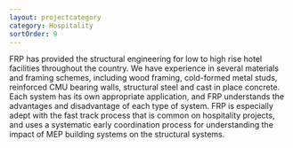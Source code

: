 ```yaml
---
layout: projectcategory
category: Hospitality
sortOrder: 9
---
```

FRP has provided the structural engineering for low to high rise hotel facilities throughout the country. We have experience in several materials and framing schemes, including wood framing, cold-formed metal studs, reinforced CMU bearing walls, structural steel and cast in place concrete. Each system has its own appropriate application, and FRP understands the advantages and disadvantage of each type of system. FRP is especially adept with the fast track process that is common on hospitality projects, and uses a systematic early coordination process for understanding the impact of MEP building systems on the structural systems.



































